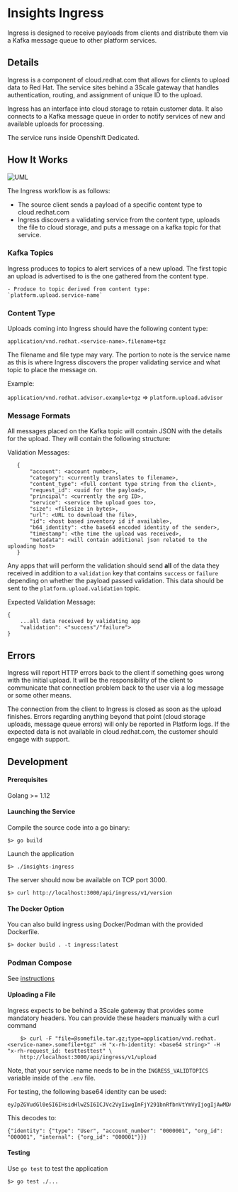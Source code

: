 # Insights Ingress

Ingress is designed to receive payloads from clients and distribute them via a
Kafka message queue to other platform services.

## Details

Ingress is a component of cloud.redhat.com that allows for clients to upload data
to Red Hat. The service sites behind a 3Scale gateway that handles authentication,
routing, and assignment of unique ID to the upload.

Ingress has an interface into cloud storage to retain customer data. It also connects
to a Kafka message queue in order to notify services of new and available uploads
for processing.

The service runs inside Openshift Dedicated.

## How It Works

![UML](http://www.plantuml.com/plantuml/png/ZL8zRzj03DtrAmXrQO4ubIKv2JGO6JiL7Jpr0mPzefo3xqCzKWQS8F-zTvRaE4EBQX8V7n_9ntjamI23DQ3TFX1priTOAzsZ4r16avDtKCKA3Rs3vif8rNA2tg1qFjZReJSUsrkcSDIA75hAMXJS8HDmrLEmw9Bys6Mn7gMRgCTw_oIy61FGuoa9PMD-iPxw_Pqu4QwOwedK0Jfj25W_qmrCGq6SAaQMMeqWfvuoD3ApKPiXK0RnkoZECtxPRBu12yh0e7nByB5ULf_hvUfJHePfak11gLZsln9bKSPozxRfkDT4ZTMzTqoNzNvys9c1Vgsll6nWD7ss0iH7gzyC-STj6h2yJ_mZ6jsYn9hPfUoh5uAGl0RVmSNLbnoLyeEJl86yIDyol_dfSeL2UnzE2UwyFsEM1DFr8_Roce10lmTYsUesqNPbLH-wdUEZQGzjToxfWtRfYPb4y66Vg0cVfehe_BjD2umv_PmIPL4_f708vappbhPSRLEOuDrT7SN6zthkZanNq9Obn2NFLD6MMD3sYHSFL2oAQb6iDikxPdNVbAlRX-LTNTxVrwll-Mls6AytMFC7 "Ingress Processing Flow")

The Ingress workflow is as follows:

  - The source client sends a payload of a specific content type to cloud.redhat.com
  - Ingress discovers a validating service from the content type, uploads the file to
  cloud storage, and puts a message on a kafka topic for that service.

### Kafka Topics

Ingress produces to topics to alert services of a new upload. The first topic an
upload is advertised to is the one gathered from the content type.

    - Produce to topic derived from content type: `platform.upload.service-name`

### Content Type

Uploads coming into Ingress should have the following content type:

`application/vnd.redhat.<service-name>.filename+tgz`

The filename and file type may vary. The portion to note is the service name as 
this is where Ingress discovers the proper validating service and what topic to 
place the message on. 

Example:

  `application/vnd.redhat.advisor.example+tgz` => `platform.upload.advisor`

### Message Formats

All messages placed on the Kafka topic will contain JSON with the details for the 
upload. They will contain the following structure:

Validation Messages:

       {
           "account": <account number>,
           "category": <currently translates to filename>,
           "content_type": <full content type string from the client>,
           "request_id": <uuid for the payload>,
           "principal": <currently the org ID>,
           "service": <service the upload goes to>,
           "size": <filesize in bytes>,
           "url": <URL to download the file>,
           "id": <host based inventory id if available>,
           "b64_identity": <the base64 encoded identity of the sender>,
           "timestamp": <the time the upload was received>,
           "metadata": <will contain additional json related to the uploading host>
       }

Any apps that will perform the validation should send **all** of the data they
received in addition to a `validation` key that contains `success` or `failure`
depending on whether the payload passed validation. This data should be sent to 
the `platform.upload.validation` topic.

Expected Validation Message:
    
    {
        ...all data received by validating app
        "validation": <"success"/"failure">
    }

## Errors

Ingress will report HTTP errors back to the client if something goes wrong with the
initial upload. It will be the responsibility of the client to communicate that
connection problem back to the user via a log message or some other means.

The connection from the client to Ingress is closed as soon as the upload finishes.
Errors regarding anything beyond that point (cloud storage uploads, message queue errors)
will only be reported in Platform logs. If the expected data is not available in
cloud.redhat.com, the customer should engage with support.

## Development

#### Prerequisites

Golang >= 1.12

#### Launching the Service

Compile the source code into a go binary:

    $> go build

Launch the application

    $> ./insights-ingress

The server should now be available on TCP port 3000.

    $> curl http://localhost:3000/api/ingress/v1/version

#### The Docker Option

You can also build ingress using Docker/Podman with the provided Dockerfile.

    $> docker build . -t ingress:latest

### Podman Compose

See [instructions](https://github.com/RedHatInsights/insights-ingress-go/blob/master/development/README.md)

#### Uploading a File

Ingress expects to be behind a 3Scale gateway that provides some mandatory headers.
You can provide these headers manually with a curl command

        $> curl -F "file=@somefile.tar.gz;type=application/vnd.redhat.<service-name>.somefile+tgz" -H "x-rh-identity: <base64 string>" -H "x-rh-request_id: testtesttest" \
        http://localhost:3000/api/ingress/v1/upload

Note, that your service name needs to be in the `INGRESS_VALIDTOPICS` variable inside of the `.env` file.

For testing, the following base64 identity can be used:

    eyJpZGVudGl0eSI6IHsidHlwZSI6ICJVc2VyIiwgImFjY291bnRfbnVtYmVyIjogIjAwMDAwMDEiLCAib3JnX2lkIjogIjAwMDAwMSIsICJpbnRlcm5hbCI6IHsib3JnX2lkIjogIjAwMDAwMSJ9fX0=

This decodes to:

    {"identity": {"type": "User", "account_number": "0000001", "org_id": "000001", "internal": {"org_id": "000001"}}}

#### Testing

Use `go test` to test the application

    $> go test ./...

